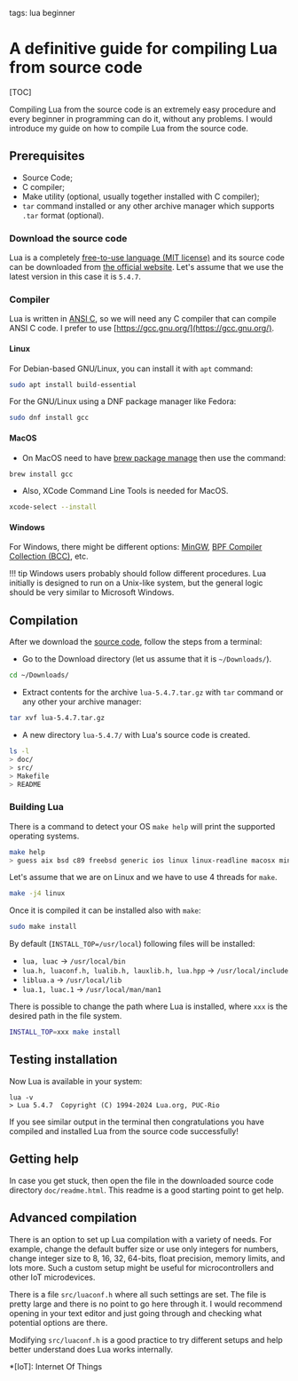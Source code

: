 <!-- Description: Compiling Lua from the source code is an extremely easy procedure and every beginner in programming can do it, without any problems. Here is a detailed guide on how to compile Lua from the source code. -->

tags: lua beginner

# A definitive guide for compiling Lua from source code

[TOC]

Compiling Lua from the source code is an extremely easy procedure and every beginner
in programming can do it, without any problems. I would introduce my guide on how
to compile Lua from the source code.

## Prerequisites

- Source Code;
- C compiler;
- Make utility (optional, usually together installed with C compiler);
- `tar` command installed or any other archive manager which supports `.tar` format (optional).

### Download the source code

Lua is a completely [free-to-use language (MIT license)](https://opensource.org/license/mit)
and its source code can be downloaded
from [the official website](https://www.lua.org/ftp/). Let's assume that we use
the latest version in this case it is `5.4.7`.

### Compiler

Lua is written in [ANSI C](https://en.wikipedia.org/wiki/ANSI_C), so we will need
any C compiler that can compile ANSI C code. I prefer to use
[https://gcc.gnu.org/](https://gcc.gnu.org/).

#### Linux

For Debian-based GNU/Linux, you can install it with `apt` command:

```sh
sudo apt install build-essential
```

For the GNU/Linux using a DNF package manager like Fedora:

```sh
sudo dnf install gcc
```

#### MacOS

- On MacOS need to have [brew package manage](https://brew.sh) then use the command:

```sh
brew install gcc
```

- Also, XCode Command Line Tools is needed for MacOS.

```sh
xcode-select --install
```

#### Windows

For Windows, there might be different options: [MinGW](https://sourceforge.net/projects/mingw/),
[BPF Compiler Collection (BCC)](https://github.com/iovisor/bcc), etc.

!!! tip
    Windows users probably should follow different procedures. Lua initially is 
    designed to run on a Unix-like system, but the general logic should be 
    very similar to Microsoft Windows.

## Compilation

After we download the [source code](https://www.lua.org/ftp/), follow the
steps from a terminal:

- Go to the Download directory (let us assume that it is `~/Downloads/`).

```sh
cd ~/Downloads/
```

- Extract contents for the archive `lua-5.4.7.tar.gz` with `tar` command or
  any other your archive manager:

```sh
tar xvf lua-5.4.7.tar.gz
```

- A new directory `lua-5.4.7/` with Lua's source code is created.

```sh
ls -l
> doc/
> src/
> Makefile
> README
```

### Building Lua

There is a command to detect your OS `make help` will print the supported operating
systems.

```sh
make help
> guess aix bsd c89 freebsd generic ios linux linux-readline macosx mingw posix solaris
```

Let's assume that we are on Linux and we have to use 4 threads for `make`.

```sh
make -j4 linux
```

Once it is compiled it can be installed also with `make`:

```sh
sudo make install
```

By default (`INSTALL_TOP=/usr/local`) following files will be installed:

- `lua, luac` -> `/usr/local/bin`
- `lua.h, luaconf.h, lualib.h, lauxlib.h, lua.hpp` -> `/usr/local/include`
- `liblua.a` -> `/usr/local/lib`
- `lua.1, luac.1` -> `/usr/local/man/man1`

There is possible to change the path where Lua is installed, where `xxx` is 
the desired path in the file system.

```sh
INSTALL_TOP=xxx make install
```

## Testing installation

Now Lua is available in your system:

```text
lua -v
> Lua 5.4.7  Copyright (C) 1994-2024 Lua.org, PUC-Rio
```

If you see similar output in the terminal then congratulations you have compiled
and installed Lua from the source code successfully!

## Getting help

In case you get stuck, then open the file in the downloaded source code directory `doc/readme.html`.
This readme is a good starting point to get help.

## Advanced compilation

There is an option to set up Lua compilation with a variety of needs. For example,
change the default buffer size or use only integers for numbers, change integer
size to 8, 16, 32, 64-bits, float precision, memory limits, and lots more.
Such a custom setup might be useful for microcontrollers and other IoT microdevices.

There is a file `src/luaconf.h` where all such settings are set. The file
is pretty large and there is no point to go here through it. I would recommend opening
in your text editor and just going through and checking what potential options are
there.

Modifying `src/luaconf.h` is a good practice to try different setups and help better
understand does Lua works internally.

*[IoT]: Internet Of Things